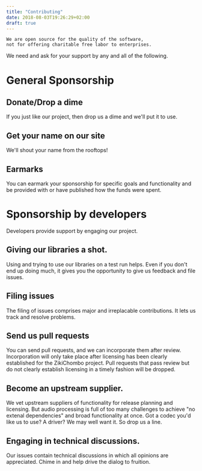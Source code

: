 ```yaml
---
title: "Contributing"
date: 2018-08-03T19:26:29+02:00
draft: true
---
```


```
We are open source for the quality of the software, 
not for offering charitable free labor to enterprises.
```

We need and ask for your support by any and all of the following.

# General Sponsorship

## Donate/Drop a dime
If you just like our project, then drop us a dime and we'll put it 
to use.

## Get your name on our site
We'll shout your name from the rooftops!

## Earmarks
You can earmark your sponsorship for specific goals and functionality
and be provided with or have published how the funds were spent.

# Sponsorship by developers
Developers provide support by engaging our project.

## Giving our libraries a shot.
Using and trying to use our libraries on a test run helps.  Even if you
don't end up doing much, it gives you the opportunity to give us feedback
and file issues.

## Filing issues
The filing of issues comprises major and irreplacable contributions.
It lets us track and resolve problems.

## Send us pull requests
You can send pull requests, and we can incorporate them after review.
Incorporation will only take place after licensing has been clearly
established for the ZikiChombo project.  Pull requests that pass review
but do not clearly establish licensing in a timely fashion will be dropped.

## Become an upstream supplier.
We vet upstream suppliers of functionality for release planning and
licensing.  But audio processing is full of too many challenges to 
achieve "no extenal dependencies" and broad functionality at once.
Got a codec you'd like us to use?  A driver?  We may well want it.
So drop us a line.

## Engaging in technical discussions.
Our issues contain technical discussions in which all opinions are 
appreciated.  Chime in and help drive the dialog to fruition.


